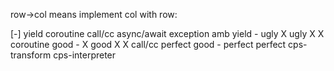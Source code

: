 row->col means implement col with row:

[-]                 yield           coroutine           call/cc         async/await         exception           amb
yield               -               ugly                X               ugly                X                   X
coroutine           good            -                   X               good                X                   X
call/cc             perfect         good                -               perfect             perfect
cps-transform
cps-interpreter
